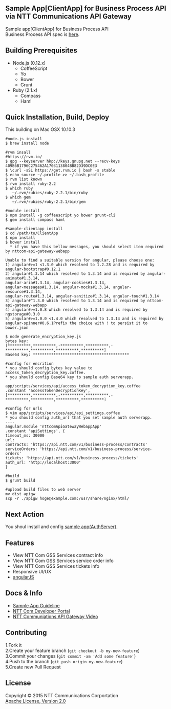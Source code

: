 ## Sample App[ClientApp] for Business Process API via NTT Communications API Gateway 
Sample app[ClientApp] for Business Process API  
  Business Process API spec is [here](https://developer.ntt.com/ja/apidocs/CPTF/business-process/business-process).

## Building Prerequisites
  * Node.js (0.12.x)
    * CoffeeScript
    * Yo
    * Bower
    * Grunt
  * Ruby (2.1.x)
    * Compass
    * Haml
  
## Quick Installation, Build, Deploy
  This building on Mac OSX 10.10.3

    #node.js install
	$ brew install node
	
	#rvm insall
	#https://rvm.io/
	$ gpg --keyserver hkp://keys.gnupg.net --recv-keys 409B6B1796C275462A1703113804BB82D39DC0E3
	$ \curl -sSL https://get.rvm.io | bash -s stable
	$ echo source ~/.profile >> ~/.bash_profile
	$ rvm list known
	$ rvm install ruby-2.2
	$ which ruby
	   ~/.rvm/rubies/ruby-2.2.1/bin/ruby
	$ which gem
       ~/.rvm/rubies/ruby-2.2.1/bin/gem

    #module install
	$ npm install -g coffeescript yo bower grunt-cli
	$ gem install compass haml
	
	#sample-clientapp install
	$ cd /path/to/ClientApp
	$ npm install
	$ bower install
	  * if you have this bellow messages, you should select item required by nttcom-api-gateway-webapp
	
	Unable to find a suitable version for angular, please choose one:	1) angular#>=1 <1.3.0 which resolved to 1.2.28 and is required by angular-bootstrap#0.12.1	2) angular#1.3.14 which resolved to 1.3.14 and is required by angular-animate#1.3.14,	angular-aria#1.3.14, angular-cookies#1.3.14,	angular-messages#1.3.14, angular-mocks#1.3.14, angular-resource#1.3.14,	angular-route#1.3.14, angular-sanitize#1.3.14, angular-touch#1.3.14	3) angular#^1.3.0 which resolved to 1.3.14 and is required by nttcom-api-gateway-webapp	4) angular#>=1.0.8 which resolved to 1.3.14 and is required by ngstorage#0.3.0	5) angular#>=1.0.0 <1.4.0 which resolved to 1.3.14 and is required by	angular-spinner#0.6.1Prefix the choice with ! to persist it to bower.json
	
	$ node generate_encryption_key.js	
	bytes key:	[**********,**********,-**********,**********,-**********,**********,**********,**********]	Base64 key: ******************************************
	#config for encrition
	* you should config bytes key value to access_token_decryption_key.coffee.
	* you should config Base64 key to sample auth serverapp.
	
	app/scripts/services/api/access_token_decryption_key.coffee
	.constant 'accessTokenDecryptionKey',	[**********,**********,-**********,**********,-**********,**********,**********,**********]

	#config for urls
	$ vim app/scripts/services/api/api_settings.coffee
	* you should config auth_url that you set sample auth serverapp.
	----	angular.module 'nttcomApiGatewayWebappApp'	.constant 'apiSettings', {	timeout_ms: 30000	url:	contracts: 'https://api.ntt.com/v1/business-process/contracts'	serviceOrders: 'https://api.ntt.com/v1/business-process/service-orders'	tickets: 'https://api.ntt.com/v1/business-process/tickets'	auth_url: 'http://localhost:3000'	}

	#build	$ grunt build
	#upload build files to web server	mv dist apigw	scp -r ./apigw hoge@example.com:/usr/share/nginx/html/

## Next Action
  You shoul install and config [sample app(AuthServer)](https://github.com/nttcom/apigw-sample-app/tree/master/ServerApp).
  	
## Features

  * View NTT Com GSS Services contract info
  * View NTT Com GSS Services service order info
  * View NTT Com GSS Services tickets info
  * Responsive UI/UX
  * [angularJS](https://angularjs.org/)

## Docs & Info
  * [Sample App Guideline](https://github.com/nttcom/apigw-sample-app/blob/master/demo_app_manual_ja.pdf)
  * [NTT Com Developer Portal](https://developer.ntt.com/)
  * [NTT Communiations API Gateway Video](https://www.youtube.com/watch?v=jaRyr8TqFH4)  

## Contributing
1.Fork it  
2.Create your feature branch (`git checkout -b my-new-feature`)  
3.Commit your changes (`git commit -am 'Add some feature'`)  
4.Push to the branch (`git push origin my-new-feature`)  
5.Create new Pull Request

## License
  Copyright &copy; 2015 NTT Communications Corportation  
  [Apache License, Version 2.0][Apache]

[Apache]: http://www.apache.org/licenses/LICENSE-2.0  